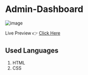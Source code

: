 # Admin-Dashboard

![image](../Screenshot%202022-07-06%20at%2012.49.04%20PM%20copy.png?raw=true)

Live Preview 👉 [Click Here](https://manikanta528.github.io/Admin-Dashboard/)

## Used Languages 
1. HTML 
2. CSS
